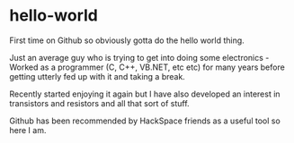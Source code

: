 # hello-world
First time on Github so obviously gotta do the hello world thing.

Just an average guy who is trying to get into doing some electronics - Worked as a programmer (C, C++, VB.NET, etc etc) for many years before getting utterly fed up with it and taking a break.

Recently started enjoying it again but I have also developed an interest in transistors and resistors and all that sort of stuff.

Github has been recommended by HackSpace friends as a useful tool so here I am.
